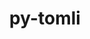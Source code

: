 ---
title: "py-tomli"
layout: cache
categories: [package, develop]
meta: {"compilers": ["apple-clang@=16.0.0", "gcc@=10.2.1", "gcc@=10.5.0", "gcc@=11.1.0", "gcc@=11.4.0", "gcc@=13.2.0", "gcc@=13.3.0", "gcc@=7.3.1", "gcc@=7.5.0", "gcc@=9.4.0", "oneapi@=2024.2.1"], "num_specs": 184, "num_specs_by_stack": {"aws-isc": 2, "aws-isc-aarch64": 2, "data-vis-sdk": 6, "developer-tools": 4, "developer-tools-aarch64-linux-gnu": 5, "developer-tools-darwin": 2, "developer-tools-manylinux2014": 1, "developer-tools-x86_64_v3-linux-gnu": 5, "e4s": 26, "e4s-neoverse-v2": 16, "e4s-neoverse_v1": 8, "e4s-oneapi": 32, "e4s-power": 3, "e4s-rocm-external": 6, "hep": 6, "ml-darwin-aarch64-mps": 8, "ml-linux-aarch64-cpu": 24, "ml-linux-aarch64-cuda": 24, "ml-linux-x86_64-cpu": 24, "ml-linux-x86_64-cuda": 24, "ml-linux-x86_64-rocm": 24, "radiuss": 12, "root": 184}, "oss": ["amzn2", "centos7", "rhel8", "sequoia", "ubuntu18.04", "ubuntu20.04", "ubuntu22.04", "ubuntu24.04"], "platforms": ["darwin", "linux"], "stacks": ["aws-isc", "aws-isc-aarch64", "data-vis-sdk", "developer-tools", "developer-tools-aarch64-linux-gnu", "developer-tools-darwin", "developer-tools-manylinux2014", "developer-tools-x86_64_v3-linux-gnu", "e4s", "e4s-neoverse-v2", "e4s-neoverse_v1", "e4s-oneapi", "e4s-power", "e4s-rocm-external", "hep", "ml-darwin-aarch64-mps", "ml-linux-aarch64-cpu", "ml-linux-aarch64-cuda", "ml-linux-x86_64-cpu", "ml-linux-x86_64-cuda", "ml-linux-x86_64-rocm", "radiuss", "root"], "targets": ["aarch64", "neoverse_v1", "neoverse_v2", "ppc64le", "x86_64_v3"], "versions": ["2.0.1"]}
spec_details: [{"compiler": "gcc@=13.2.0", "hash": "22ap5pyt57ux37zlbenxzppa56pzei3h", "os": "ubuntu24.04", "platform": "linux", "size": "-", "stacks": ["ml-linux-aarch64-cpu", "ml-linux-aarch64-cuda", "root"], "target": "aarch64", "variants": ["build_system=python_pip"], "versions": ["2.0.1"]}, {"compiler": "gcc@=7.3.1", "hash": "27lkkbmnj3j5ktnel4k6fvl4si2kxxqo", "os": "amzn2", "platform": "linux", "size": "-", "stacks": ["aws-isc", "root"], "target": "x86_64_v3", "variants": ["build_system=python_pip"], "versions": ["2.0.1"]}, {"compiler": "oneapi@=2024.2.1", "hash": "2khunwmtns6pp4j24enexnwflgz3bixt", "os": "ubuntu22.04", "platform": "linux", "size": "-", "stacks": ["e4s-oneapi", "root"], "target": "x86_64_v3", "variants": ["build_system=python_pip"], "versions": ["2.0.1"]}, {"compiler": "gcc@=11.4.0", "hash": "2q7p7ftxclqdwe75br6jpq5a6dgk7wt6", "os": "ubuntu22.04", "platform": "linux", "size": "-", "stacks": ["hep", "root"], "target": "x86_64_v3", "variants": ["build_system=python_pip"], "versions": ["2.0.1"]}, {"compiler": "gcc@=11.4.0", "hash": "2unwl752wvl7uyeci63ghio35kjsmw3v", "os": "ubuntu22.04", "platform": "linux", "size": "-", "stacks": ["e4s", "root"], "target": "x86_64_v3", "variants": ["build_system=python_pip"], "versions": ["2.0.1"]}, {"compiler": "oneapi@=2024.2.1", "hash": "2vncaxvzinzvw5hnfuachblqgp34abjp", "os": "ubuntu22.04", "platform": "linux", "size": "-", "stacks": ["e4s-oneapi", "root"], "target": "x86_64_v3", "variants": ["build_system=python_pip"], "versions": ["2.0.1"]}, {"compiler": "gcc@=11.4.0", "hash": "2w65r6dqyn7ivkljtwhfff5yzhn4xftd", "os": "ubuntu22.04", "platform": "linux", "size": "-", "stacks": ["e4s", "root"], "target": "x86_64_v3", "variants": ["build_system=python_pip"], "versions": ["2.0.1"]}, {"compiler": "gcc@=10.5.0", "hash": "34xtvifmxcobl72neixj7eo35dltd5lr", "os": "centos7", "platform": "linux", "size": "-", "stacks": ["developer-tools-x86_64_v3-linux-gnu", "root"], "target": "x86_64_v3", "variants": ["build_system=python_pip"], "versions": ["2.0.1"]}, {"compiler": "gcc@=13.2.0", "hash": "375hwfk3x5gqqipv6qcdevb4pbxykoyj", "os": "ubuntu24.04", "platform": "linux", "size": "-", "stacks": ["ml-linux-aarch64-cpu", "ml-linux-aarch64-cuda", "root"], "target": "aarch64", "variants": ["build_system=python_pip"], "versions": ["2.0.1"]}, {"compiler": "oneapi@=2024.2.1", "hash": "3eoahon7yzwxmsuvevqpelgchdhuf7nt", "os": "ubuntu22.04", "platform": "linux", "size": "-", "stacks": ["e4s-oneapi", "root"], "target": "x86_64_v3", "variants": ["build_system=python_pip"], "versions": ["2.0.1"]}, {"compiler": "gcc@=11.4.0", "hash": "3jhdnqa2w6hto34kxvqdi7p2uadl6bbp", "os": "ubuntu22.04", "platform": "linux", "size": "-", "stacks": ["e4s", "root"], "target": "x86_64_v3", "variants": ["build_system=python_pip"], "versions": ["2.0.1"]}, {"compiler": "gcc@=7.5.0", "hash": "3lngh5ovyuvon4az537hmiu3lbcekvwm", "os": "ubuntu18.04", "platform": "linux", "size": "-", "stacks": ["radiuss", "root"], "target": "x86_64_v3", "variants": ["build_system=python_pip"], "versions": ["2.0.1"]}, {"compiler": "gcc@=11.4.0", "hash": "3pdbphyy4pfesi5j4oqdkbobtwptr65v", "os": "ubuntu22.04", "platform": "linux", "size": "-", "stacks": ["e4s", "root"], "target": "x86_64_v3", "variants": ["build_system=python_pip"], "versions": ["2.0.1"]}, {"compiler": "gcc@=11.4.0", "hash": "3qpruk6mwtg4unhudsgrhahjy2k6qptv", "os": "ubuntu22.04", "platform": "linux", "size": "-", "stacks": ["e4s", "e4s-rocm-external", "root"], "target": "x86_64_v3", "variants": ["build_system=python_pip"], "versions": ["2.0.1"]}, {"compiler": "gcc@=13.2.0", "hash": "3t5yjaxhvbtdrbjdfxiavrmnyx43vlkv", "os": "ubuntu24.04", "platform": "linux", "size": "-", "stacks": ["ml-linux-x86_64-cpu", "ml-linux-x86_64-cuda", "ml-linux-x86_64-rocm", "root"], "target": "x86_64_v3", "variants": ["build_system=python_pip"], "versions": ["2.0.1"]}, {"compiler": "gcc@=13.2.0", "hash": "43iadcnerfaolunb3myf4surmsnt7ejq", "os": "ubuntu24.04", "platform": "linux", "size": "-", "stacks": ["ml-linux-aarch64-cpu", "ml-linux-aarch64-cuda", "root"], "target": "aarch64", "variants": ["build_system=python_pip"], "versions": ["2.0.1"]}, {"compiler": "gcc@=11.1.0", "hash": "43qqnajymsoyifbm75zhpe2br5rxy56e", "os": "ubuntu20.04", "platform": "linux", "size": "-", "stacks": ["data-vis-sdk", "root"], "target": "x86_64_v3", "variants": ["build_system=python_pip"], "versions": ["2.0.1"]}, {"compiler": "gcc@=11.1.0", "hash": "4bz4oo6ob32jifl73hmwsjyupcmxms4t", "os": "ubuntu20.04", "platform": "linux", "size": "-", "stacks": ["data-vis-sdk", "root"], "target": "x86_64_v3", "variants": ["build_system=python_pip"], "versions": ["2.0.1"]}, {"compiler": "gcc@=13.2.0", "hash": "4c225l5qyocdt5doerbkfvij3niqlty3", "os": "ubuntu24.04", "platform": "linux", "size": "-", "stacks": ["ml-linux-x86_64-cpu", "ml-linux-x86_64-cuda", "ml-linux-x86_64-rocm", "root"], "target": "x86_64_v3", "variants": ["build_system=python_pip"], "versions": ["2.0.1"]}, {"compiler": "gcc@=11.4.0", "hash": "4hw3fjpj6jls42gbzfmfyszw5a2w3l3o", "os": "ubuntu22.04", "platform": "linux", "size": "-", "stacks": ["e4s", "root"], "target": "x86_64_v3", "variants": ["build_system=python_pip"], "versions": ["2.0.1"]}, {"compiler": "gcc@=13.2.0", "hash": "4rswrtoqju44dza6vuucu7frdgq7zdz2", "os": "ubuntu24.04", "platform": "linux", "size": "-", "stacks": ["ml-linux-x86_64-cpu", "ml-linux-x86_64-cuda", "ml-linux-x86_64-rocm", "root"], "target": "x86_64_v3", "variants": ["build_system=python_pip"], "versions": ["2.0.1"]}, {"compiler": "gcc@=7.3.1", "hash": "4sdmbnncphepgvc7e3cewsp5rl5uhzdu", "os": "amzn2", "platform": "linux", "size": "-", "stacks": ["aws-isc-aarch64", "root"], "target": "aarch64", "variants": ["build_system=python_pip"], "versions": ["2.0.1"]}, {"compiler": "gcc@=11.4.0", "hash": "4vynixkma4477npcrfzfcyeikcx5qf2h", "os": "ubuntu22.04", "platform": "linux", "size": "-", "stacks": ["hep", "root"], "target": "x86_64_v3", "variants": ["build_system=python_pip"], "versions": ["2.0.1"]}, {"compiler": "oneapi@=2024.2.1", "hash": "4xcwqpoawttdwcte4kxmnf6cleetema4", "os": "ubuntu22.04", "platform": "linux", "size": "-", "stacks": ["e4s-oneapi", "root"], "target": "x86_64_v3", "variants": ["build_system=python_pip"], "versions": ["2.0.1"]}, {"compiler": "gcc@=13.2.0", "hash": "5aya2zh2ehg6kueihpc4o34xapdfhemr", "os": "ubuntu24.04", "platform": "linux", "size": "-", "stacks": ["ml-linux-x86_64-cpu", "ml-linux-x86_64-cuda", "ml-linux-x86_64-rocm", "root"], "target": "x86_64_v3", "variants": ["build_system=python_pip"], "versions": ["2.0.1"]}, {"compiler": "apple-clang@=16.0.0", "hash": "5j6j5o6dngs5bg2rhmxn4c5tuziiuchw", "os": "sequoia", "platform": "darwin", "size": "-", "stacks": ["ml-darwin-aarch64-mps", "root"], "target": "aarch64", "variants": ["build_system=python_pip"], "versions": ["2.0.1"]}, {"compiler": "gcc@=13.2.0", "hash": "5matsrjw773tzqajbhtwom3dev3sugha", "os": "ubuntu24.04", "platform": "linux", "size": "-", "stacks": ["ml-linux-x86_64-cpu", "ml-linux-x86_64-cuda", "ml-linux-x86_64-rocm", "root"], "target": "x86_64_v3", "variants": ["build_system=python_pip"], "versions": ["2.0.1"]}, {"compiler": "gcc@=11.4.0", "hash": "5nqod6xgyfmo6hljjzd6ropk75dtnbvu", "os": "ubuntu22.04", "platform": "linux", "size": "-", "stacks": ["e4s-neoverse_v1", "root"], "target": "neoverse_v1", "variants": ["build_system=python_pip"], "versions": ["2.0.1"]}, {"compiler": "gcc@=7.5.0", "hash": "5rrbs673xyj3g2ow7t6d7ooiny5de5f3", "os": "ubuntu18.04", "platform": "linux", "size": "-", "stacks": ["radiuss", "root"], "target": "x86_64_v3", "variants": ["build_system=python_pip"], "versions": ["2.0.1"]}, {"compiler": "apple-clang@=16.0.0", "hash": "5z7xcrz2ukf37jf6ln5wutvxsx4qvimo", "os": "sequoia", "platform": "darwin", "size": "-", "stacks": ["ml-darwin-aarch64-mps", "root"], "target": "aarch64", "variants": ["build_system=python_pip"], "versions": ["2.0.1"]}, {"compiler": "oneapi@=2024.2.1", "hash": "67wae7a4mhnv2uu2yljmkmdmupzwxsdp", "os": "ubuntu22.04", "platform": "linux", "size": "-", "stacks": ["e4s-oneapi", "root"], "target": "x86_64_v3", "variants": ["build_system=python_pip"], "versions": ["2.0.1"]}, {"compiler": "gcc@=7.5.0", "hash": "6cvqsvotnnbumzlyyaepqpcckxzn3u3w", "os": "ubuntu18.04", "platform": "linux", "size": "-", "stacks": ["developer-tools", "root"], "target": "x86_64_v3", "variants": ["build_system=python_pip"], "versions": ["2.0.1"]}, {"compiler": "gcc@=11.4.0", "hash": "6ecek67cpz5bld4jialmbutci4jevx6e", "os": "ubuntu22.04", "platform": "linux", "size": "-", "stacks": ["e4s-neoverse_v1", "root"], "target": "neoverse_v1", "variants": ["build_system=python_pip"], "versions": ["2.0.1"]}, {"compiler": "gcc@=11.4.0", "hash": "6gximymc4j2ohmx36b2nriaju455vjrs", "os": "ubuntu22.04", "platform": "linux", "size": "-", "stacks": ["e4s", "e4s-rocm-external", "root"], "target": "x86_64_v3", "variants": ["build_system=python_pip"], "versions": ["2.0.1"]}, {"compiler": "gcc@=11.4.0", "hash": "6nrhma5saybucs6ya2t4j5pez5li2frh", "os": "ubuntu22.04", "platform": "linux", "size": "-", "stacks": ["e4s", "root"], "target": "x86_64_v3", "variants": ["build_system=python_pip"], "versions": ["2.0.1"]}, {"compiler": "oneapi@=2024.2.1", "hash": "6zqrzjfvdc5urwxfqfameixbb6bwgcoi", "os": "ubuntu22.04", "platform": "linux", "size": "-", "stacks": ["e4s-oneapi", "root"], "target": "x86_64_v3", "variants": ["build_system=python_pip"], "versions": ["2.0.1"]}, {"compiler": "gcc@=13.2.0", "hash": "7ekb5fmaplibjdkezcpryrxczqkmsn36", "os": "ubuntu24.04", "platform": "linux", "size": "-", "stacks": ["ml-linux-x86_64-cpu", "ml-linux-x86_64-cuda", "ml-linux-x86_64-rocm", "root"], "target": "x86_64_v3", "variants": ["build_system=python_pip"], "versions": ["2.0.1"]}, {"compiler": "gcc@=11.4.0", "hash": "7hqd75aju7pajyffk5arffwjzetmaats", "os": "ubuntu22.04", "platform": "linux", "size": "-", "stacks": ["hep", "root"], "target": "x86_64_v3", "variants": ["build_system=python_pip"], "versions": ["2.0.1"]}, {"compiler": "gcc@=13.2.0", "hash": "7hqfw5gncfzn3bbrhsllfgc36yazxsjk", "os": "ubuntu24.04", "platform": "linux", "size": "-", "stacks": ["ml-linux-aarch64-cpu", "ml-linux-aarch64-cuda", "root"], "target": "aarch64", "variants": ["build_system=python_pip"], "versions": ["2.0.1"]}, {"compiler": "gcc@=11.4.0", "hash": "7pgmfrhvs7zt4dazkaiztpieozl2irry", "os": "ubuntu22.04", "platform": "linux", "size": "-", "stacks": ["e4s", "root"], "target": "x86_64_v3", "variants": ["build_system=python_pip"], "versions": ["2.0.1"]}, {"compiler": "gcc@=7.3.1", "hash": "7ufeewrwjncyfygsird3kf7rgncvbrxn", "os": "amzn2", "platform": "linux", "size": "-", "stacks": ["aws-isc", "root"], "target": "x86_64_v3", "variants": ["build_system=python_pip"], "versions": ["2.0.1"]}, {"compiler": "gcc@=13.2.0", "hash": "ajcnenu7o4phps3a5dia7n4f6wggu4mo", "os": "ubuntu24.04", "platform": "linux", "size": "-", "stacks": ["ml-linux-x86_64-cpu", "ml-linux-x86_64-cuda", "ml-linux-x86_64-rocm", "root"], "target": "x86_64_v3", "variants": ["build_system=python_pip"], "versions": ["2.0.1"]}, {"compiler": "apple-clang@=16.0.0", "hash": "amn7ts25p4r4obafunsobvuynodwas6n", "os": "sequoia", "platform": "darwin", "size": "-", "stacks": ["developer-tools-darwin", "ml-darwin-aarch64-mps", "root"], "target": "aarch64", "variants": ["build_system=python_pip"], "versions": ["2.0.1"]}, {"compiler": "gcc@=11.4.0", "hash": "anwyoi6rxv5gfxzyzu4ajlt674gyfvla", "os": "ubuntu22.04", "platform": "linux", "size": "-", "stacks": ["e4s-neoverse-v2", "root"], "target": "neoverse_v2", "variants": ["build_system=python_pip"], "versions": ["2.0.1"]}, {"compiler": "gcc@=13.2.0", "hash": "bpuvo2etwjfn722uqauzdrv6jxiq5dgr", "os": "ubuntu24.04", "platform": "linux", "size": "-", "stacks": ["ml-linux-aarch64-cpu", "ml-linux-aarch64-cuda", "root"], "target": "aarch64", "variants": ["build_system=python_pip"], "versions": ["2.0.1"]}, {"compiler": "gcc@=13.2.0", "hash": "bxzlzhi4a3uxemqsto4os2kmmmdrvtte", "os": "ubuntu24.04", "platform": "linux", "size": "-", "stacks": ["ml-linux-x86_64-cpu", "ml-linux-x86_64-cuda", "ml-linux-x86_64-rocm", "root"], "target": "x86_64_v3", "variants": ["build_system=python_pip"], "versions": ["2.0.1"]}, {"compiler": "gcc@=13.2.0", "hash": "c2rzzilrgmyfwr5vl5arbijjldiifxww", "os": "ubuntu24.04", "platform": "linux", "size": "-", "stacks": ["ml-linux-aarch64-cpu", "ml-linux-aarch64-cuda", "root"], "target": "aarch64", "variants": ["build_system=python_pip"], "versions": ["2.0.1"]}, {"compiler": "gcc@=11.4.0", "hash": "c3nqs5nmhhtemnos7r3xcfvu6ckfwqmy", "os": "ubuntu22.04", "platform": "linux", "size": "-", "stacks": ["e4s-neoverse-v2", "root"], "target": "neoverse_v2", "variants": ["build_system=python_pip"], "versions": ["2.0.1"]}, {"compiler": "oneapi@=2024.2.1", "hash": "cd2qhon4mn5nimzymeubehfevwvbcvr4", "os": "ubuntu22.04", "platform": "linux", "size": "-", "stacks": ["e4s-oneapi", "root"], "target": "x86_64_v3", "variants": ["build_system=python_pip"], "versions": ["2.0.1"]}, {"compiler": "gcc@=10.5.0", "hash": "cd3x2j5pegbvj5hcg7dyklfigpobfwsp", "os": "centos7", "platform": "linux", "size": "-", "stacks": ["developer-tools-x86_64_v3-linux-gnu", "root"], "target": "x86_64_v3", "variants": ["build_system=python_pip"], "versions": ["2.0.1"]}, {"compiler": "gcc@=11.4.0", "hash": "cdfrnb2akmmncmxlofzpktjs2b77rjop", "os": "ubuntu22.04", "platform": "linux", "size": "-", "stacks": ["e4s", "e4s-rocm-external", "root"], "target": "x86_64_v3", "variants": ["build_system=python_pip"], "versions": ["2.0.1"]}, {"compiler": "gcc@=11.4.0", "hash": "celpjztphfgm265s4bpr634pfpywte6f", "os": "ubuntu22.04", "platform": "linux", "size": "-", "stacks": ["e4s", "root"], "target": "x86_64_v3", "variants": ["build_system=python_pip"], "versions": ["2.0.1"]}, {"compiler": "gcc@=13.2.0", "hash": "cixsl6sgmhbrmsmf2nx37pmwf74c4yef", "os": "ubuntu24.04", "platform": "linux", "size": "-", "stacks": ["ml-linux-aarch64-cpu", "ml-linux-aarch64-cuda", "root"], "target": "aarch64", "variants": ["build_system=python_pip"], "versions": ["2.0.1"]}, {"compiler": "gcc@=13.2.0", "hash": "cmgbylsmezi4e5baqb3tbjtqzgyxhalf", "os": "ubuntu24.04", "platform": "linux", "size": "-", "stacks": ["ml-linux-x86_64-cpu", "ml-linux-x86_64-cuda", "ml-linux-x86_64-rocm", "root"], "target": "x86_64_v3", "variants": ["build_system=python_pip"], "versions": ["2.0.1"]}, {"compiler": "gcc@=7.5.0", "hash": "ctr2dew3f5vt37okvz3y7p3jkrqgpyj2", "os": "ubuntu18.04", "platform": "linux", "size": "-", "stacks": ["radiuss", "root"], "target": "x86_64_v3", "variants": ["build_system=python_pip"], "versions": ["2.0.1"]}, {"compiler": "oneapi@=2024.2.1", "hash": "d5cazqmh43554dmoie3asbrffeciik6g", "os": "ubuntu22.04", "platform": "linux", "size": "-", "stacks": ["e4s-oneapi", "root"], "target": "x86_64_v3", "variants": ["build_system=python_pip"], "versions": ["2.0.1"]}, {"compiler": "oneapi@=2024.2.1", "hash": "dcb6fad7pgvjqfrn732arcqxqjbcoxdo", "os": "ubuntu22.04", "platform": "linux", "size": "-", "stacks": ["e4s-oneapi", "root"], "target": "x86_64_v3", "variants": ["build_system=python_pip"], "versions": ["2.0.1"]}, {"compiler": "gcc@=11.4.0", "hash": "dinhbvy7kt7sdxvgzzrk4fvmtl3igusm", "os": "ubuntu22.04", "platform": "linux", "size": "-", "stacks": ["hep", "root"], "target": "x86_64_v3", "variants": ["build_system=python_pip"], "versions": ["2.0.1"]}, {"compiler": "gcc@=11.4.0", "hash": "dtnalm7q4jqysqnt2w2coaahigsmhocf", "os": "ubuntu22.04", "platform": "linux", "size": "-", "stacks": ["hep", "root"], "target": "x86_64_v3", "variants": ["build_system=python_pip"], "versions": ["2.0.1"]}, {"compiler": "gcc@=11.4.0", "hash": "dvpi4h34m7wzjh5va6u4fj3kx54yvegy", "os": "ubuntu22.04", "platform": "linux", "size": "-", "stacks": ["e4s", "root"], "target": "x86_64_v3", "variants": ["build_system=python_pip"], "versions": ["2.0.1"]}, {"compiler": "gcc@=7.5.0", "hash": "ecrqk7u4tlfaatixlmoco23uiy63he6u", "os": "ubuntu18.04", "platform": "linux", "size": "-", "stacks": ["developer-tools", "root"], "target": "x86_64_v3", "variants": ["build_system=python_pip"], "versions": ["2.0.1"]}, {"compiler": "gcc@=13.3.0", "hash": "ed4nmagtjcsfk5hwi2nzkh2ofiwqbthv", "os": "rhel8", "platform": "linux", "size": "-", "stacks": ["developer-tools-aarch64-linux-gnu", "root"], "target": "aarch64", "variants": ["build_system=python_pip"], "versions": ["2.0.1"]}, {"compiler": "gcc@=13.2.0", "hash": "ehmsog76vbkjdw4aokvgw32lmxrb7iyx", "os": "ubuntu24.04", "platform": "linux", "size": "-", "stacks": ["ml-linux-aarch64-cpu", "ml-linux-aarch64-cuda", "root"], "target": "aarch64", "variants": ["build_system=python_pip"], "versions": ["2.0.1"]}, {"compiler": "oneapi@=2024.2.1", "hash": "eqskrktrx4kpc3y6l5bneldthd4g3h23", "os": "ubuntu22.04", "platform": "linux", "size": "-", "stacks": ["e4s-oneapi", "root"], "target": "x86_64_v3", "variants": ["build_system=python_pip"], "versions": ["2.0.1"]}, {"compiler": "oneapi@=2024.2.1", "hash": "ezwbsobmso5pls3mrkcvwgpfuqzs3euj", "os": "ubuntu22.04", "platform": "linux", "size": "-", "stacks": ["e4s-oneapi", "root"], "target": "x86_64_v3", "variants": ["build_system=python_pip"], "versions": ["2.0.1"]}, {"compiler": "gcc@=13.2.0", "hash": "f3fwc7mnf3xgr5lf3cwne4v25oowql5i", "os": "ubuntu24.04", "platform": "linux", "size": "-", "stacks": ["ml-linux-aarch64-cpu", "ml-linux-aarch64-cuda", "root"], "target": "aarch64", "variants": ["build_system=python_pip"], "versions": ["2.0.1"]}, {"compiler": "gcc@=11.4.0", "hash": "f5bjbq5binprglqrkmhzrypx2zfckomt", "os": "ubuntu22.04", "platform": "linux", "size": "-", "stacks": ["e4s", "root"], "target": "x86_64_v3", "variants": ["build_system=python_pip"], "versions": ["2.0.1"]}, {"compiler": "gcc@=11.4.0", "hash": "fgs2rxzhfujphdji7yvydfn3g4hb2ae3", "os": "ubuntu22.04", "platform": "linux", "size": "-", "stacks": ["e4s-neoverse-v2", "root"], "target": "neoverse_v2", "variants": ["build_system=python_pip"], "versions": ["2.0.1"]}, {"compiler": "gcc@=13.2.0", "hash": "fjw4pfey7x6qvsc3xvbhevbz54yj2irj", "os": "ubuntu24.04", "platform": "linux", "size": "-", "stacks": ["ml-linux-aarch64-cpu", "ml-linux-aarch64-cuda", "root"], "target": "aarch64", "variants": ["build_system=python_pip"], "versions": ["2.0.1"]}, {"compiler": "oneapi@=2024.2.1", "hash": "flfhjnat463vn267n3edpwxvsqtqfafq", "os": "ubuntu22.04", "platform": "linux", "size": "-", "stacks": ["e4s-oneapi", "root"], "target": "x86_64_v3", "variants": ["build_system=python_pip"], "versions": ["2.0.1"]}, {"compiler": "gcc@=13.2.0", "hash": "fxwn2zm26a77kdgf7enjjpa44zhqc6j4", "os": "ubuntu24.04", "platform": "linux", "size": "-", "stacks": ["ml-linux-aarch64-cpu", "ml-linux-aarch64-cuda", "root"], "target": "aarch64", "variants": ["build_system=python_pip"], "versions": ["2.0.1"]}, {"compiler": "gcc@=13.2.0", "hash": "fzgm7iu7x5k5njwbmlju6mkkanfjxobl", "os": "ubuntu24.04", "platform": "linux", "size": "-", "stacks": ["ml-linux-x86_64-cpu", "ml-linux-x86_64-cuda", "ml-linux-x86_64-rocm", "root"], "target": "x86_64_v3", "variants": ["build_system=python_pip"], "versions": ["2.0.1"]}, {"compiler": "gcc@=11.4.0", "hash": "fzvpfpmqm4xevbpo5xauirg5idp7a76o", "os": "ubuntu22.04", "platform": "linux", "size": "-", "stacks": ["e4s", "root"], "target": "x86_64_v3", "variants": ["build_system=python_pip"], "versions": ["2.0.1"]}, {"compiler": "gcc@=9.4.0", "hash": "g5ucpkqmirzx7hkxptxjs5mbokughycu", "os": "ubuntu20.04", "platform": "linux", "size": "-", "stacks": ["e4s-power", "root"], "target": "ppc64le", "variants": ["build_system=python_pip"], "versions": ["2.0.1"]}, {"compiler": "gcc@=13.2.0", "hash": "g67bamcbzhidvkcb34qs3thguqxzh5ve", "os": "ubuntu24.04", "platform": "linux", "size": "-", "stacks": ["ml-linux-x86_64-cpu", "ml-linux-x86_64-cuda", "ml-linux-x86_64-rocm", "root"], "target": "x86_64_v3", "variants": ["build_system=python_pip"], "versions": ["2.0.1"]}, {"compiler": "gcc@=7.5.0", "hash": "gcwviplbw5c2cgqbeubyvsdiudv3iqme", "os": "ubuntu18.04", "platform": "linux", "size": "-", "stacks": ["radiuss", "root"], "target": "x86_64_v3", "variants": ["build_system=python_pip"], "versions": ["2.0.1"]}, {"compiler": "gcc@=13.2.0", "hash": "gjwi7wcyezydfa2jobv5jbln3s4snoej", "os": "ubuntu24.04", "platform": "linux", "size": "-", "stacks": ["ml-linux-x86_64-cpu", "ml-linux-x86_64-cuda", "ml-linux-x86_64-rocm", "root"], "target": "x86_64_v3", "variants": ["build_system=python_pip"], "versions": ["2.0.1"]}, {"compiler": "oneapi@=2024.2.1", "hash": "gulrs2qt57vnzadzws7ilsp4d3pw2go5", "os": "ubuntu22.04", "platform": "linux", "size": "-", "stacks": ["e4s-oneapi", "root"], "target": "x86_64_v3", "variants": ["build_system=python_pip"], "versions": ["2.0.1"]}, {"compiler": "oneapi@=2024.2.1", "hash": "h22be6hozb33smqi6l7isj5rtuiyrdag", "os": "ubuntu22.04", "platform": "linux", "size": "-", "stacks": ["e4s-oneapi", "root"], "target": "x86_64_v3", "variants": ["build_system=python_pip"], "versions": ["2.0.1"]}, {"compiler": "gcc@=13.3.0", "hash": "hbvo7nnfry23omhmzlws2q6dlfcvnqca", "os": "rhel8", "platform": "linux", "size": "-", "stacks": ["developer-tools-aarch64-linux-gnu", "root"], "target": "aarch64", "variants": ["build_system=python_pip"], "versions": ["2.0.1"]}, {"compiler": "gcc@=13.3.0", "hash": "hgempjemthheyi7wp4n6l3lhholxeb6u", "os": "rhel8", "platform": "linux", "size": "-", "stacks": ["developer-tools-aarch64-linux-gnu", "root"], "target": "aarch64", "variants": ["build_system=python_pip"], "versions": ["2.0.1"]}, {"compiler": "gcc@=13.2.0", "hash": "hj57627oxql73vpnkotu37om7qysg2oj", "os": "ubuntu24.04", "platform": "linux", "size": "-", "stacks": ["ml-linux-aarch64-cpu", "ml-linux-aarch64-cuda", "root"], "target": "aarch64", "variants": ["build_system=python_pip"], "versions": ["2.0.1"]}, {"compiler": "gcc@=10.5.0", "hash": "hsf47wx52j6fcniywsjdvlhn6c57msuo", "os": "centos7", "platform": "linux", "size": "-", "stacks": ["developer-tools-x86_64_v3-linux-gnu", "root"], "target": "x86_64_v3", "variants": ["build_system=python_pip"], "versions": ["2.0.1"]}, {"compiler": "oneapi@=2024.2.1", "hash": "i6zlc4csuzwkdsrkr4plw22qqrme3fck", "os": "ubuntu22.04", "platform": "linux", "size": "-", "stacks": ["e4s-oneapi", "root"], "target": "x86_64_v3", "variants": ["build_system=python_pip"], "versions": ["2.0.1"]}, {"compiler": "gcc@=13.3.0", "hash": "idmickrwz6kq4q5q74fzrqxw2xuoyot7", "os": "rhel8", "platform": "linux", "size": "-", "stacks": ["developer-tools-aarch64-linux-gnu", "root"], "target": "aarch64", "variants": ["build_system=python_pip"], "versions": ["2.0.1"]}, {"compiler": "oneapi@=2024.2.1", "hash": "imo4lwiyd7vd3kx4jppysd54e34oiktz", "os": "ubuntu22.04", "platform": "linux", "size": "-", "stacks": ["e4s-oneapi", "root"], "target": "x86_64_v3", "variants": ["build_system=python_pip"], "versions": ["2.0.1"]}, {"compiler": "gcc@=11.4.0", "hash": "iuza6q7mb25vvg64mvo4ktofqv4byhld", "os": "ubuntu22.04", "platform": "linux", "size": "-", "stacks": ["e4s", "e4s-rocm-external", "root"], "target": "x86_64_v3", "variants": ["build_system=python_pip"], "versions": ["2.0.1"]}, {"compiler": "gcc@=13.2.0", "hash": "jt7wclppq2uuwe5hgpqle3a5s5ymtyoa", "os": "ubuntu24.04", "platform": "linux", "size": "-", "stacks": ["ml-linux-aarch64-cpu", "ml-linux-aarch64-cuda", "root"], "target": "aarch64", "variants": ["build_system=python_pip"], "versions": ["2.0.1"]}, {"compiler": "gcc@=11.4.0", "hash": "k4lnmetc4zkxjipqlb2xtklonihjnish", "os": "ubuntu22.04", "platform": "linux", "size": "-", "stacks": ["e4s-neoverse-v2", "root"], "target": "neoverse_v2", "variants": ["build_system=python_pip"], "versions": ["2.0.1"]}, {"compiler": "oneapi@=2024.2.1", "hash": "kbmxzdl22pzxmibd6ysji5vv7r456ptx", "os": "ubuntu22.04", "platform": "linux", "size": "-", "stacks": ["e4s-oneapi", "root"], "target": "x86_64_v3", "variants": ["build_system=python_pip"], "versions": ["2.0.1"]}, {"compiler": "gcc@=11.4.0", "hash": "khhrnylvfpmr5old6lmfseejg3bipcmb", "os": "ubuntu22.04", "platform": "linux", "size": "-", "stacks": ["e4s-neoverse-v2", "root"], "target": "neoverse_v2", "variants": ["build_system=python_pip"], "versions": ["2.0.1"]}, {"compiler": "gcc@=11.4.0", "hash": "khuthid4bnt5dpnwjhetdakcmiskycm3", "os": "ubuntu22.04", "platform": "linux", "size": "-", "stacks": ["e4s-neoverse-v2", "root"], "target": "neoverse_v2", "variants": ["build_system=python_pip"], "versions": ["2.0.1"]}, {"compiler": "gcc@=11.4.0", "hash": "kncyra3gdob2r6xboo3mqxkshmmrfku3", "os": "ubuntu22.04", "platform": "linux", "size": "-", "stacks": ["e4s", "e4s-rocm-external", "root"], "target": "x86_64_v3", "variants": ["build_system=python_pip"], "versions": ["2.0.1"]}, {"compiler": "gcc@=7.5.0", "hash": "kwcojprocbxk5brm2md56skpkt7voe7d", "os": "ubuntu18.04", "platform": "linux", "size": "-", "stacks": ["developer-tools", "root"], "target": "x86_64_v3", "variants": ["build_system=python_pip"], "versions": ["2.0.1"]}, {"compiler": "gcc@=7.5.0", "hash": "l3q2mu57l5rvb66gpoysf4qr6cxnznyx", "os": "ubuntu18.04", "platform": "linux", "size": "-", "stacks": ["radiuss", "root"], "target": "x86_64_v3", "variants": ["build_system=python_pip"], "versions": ["2.0.1"]}, {"compiler": "gcc@=9.4.0", "hash": "lfh4ofxci4nwo2bxm6elgbx2vey45qlk", "os": "ubuntu20.04", "platform": "linux", "size": "-", "stacks": ["e4s-power", "root"], "target": "ppc64le", "variants": ["build_system=python_pip"], "versions": ["2.0.1"]}, {"compiler": "gcc@=7.5.0", "hash": "livxomlvbuvteetx7yavfu64tzh56o7b", "os": "ubuntu18.04", "platform": "linux", "size": "-", "stacks": ["radiuss", "root"], "target": "x86_64_v3", "variants": ["build_system=python_pip"], "versions": ["2.0.1"]}, {"compiler": "oneapi@=2024.2.1", "hash": "lukccmwktdnvnsmp6ofsx2pebiajxwom", "os": "ubuntu22.04", "platform": "linux", "size": "-", "stacks": ["e4s-oneapi", "root"], "target": "x86_64_v3", "variants": ["build_system=python_pip"], "versions": ["2.0.1"]}, {"compiler": "gcc@=11.1.0", "hash": "luyhw66j5da5cjp3n2otoj5pi5sflvvg", "os": "ubuntu20.04", "platform": "linux", "size": "-", "stacks": ["data-vis-sdk", "root"], "target": "x86_64_v3", "variants": ["build_system=python_pip"], "versions": ["2.0.1"]}, {"compiler": "apple-clang@=16.0.0", "hash": "lxo3coq4cgi77riwdbnystrmx37ysngk", "os": "sequoia", "platform": "darwin", "size": "-", "stacks": ["ml-darwin-aarch64-mps", "root"], "target": "aarch64", "variants": ["build_system=python_pip"], "versions": ["2.0.1"]}, {"compiler": "gcc@=13.2.0", "hash": "lxvf7ijalryuqe5dpqcro2q33v2xm7cp", "os": "ubuntu24.04", "platform": "linux", "size": "-", "stacks": ["ml-linux-x86_64-cpu", "ml-linux-x86_64-cuda", "ml-linux-x86_64-rocm", "root"], "target": "x86_64_v3", "variants": ["build_system=python_pip"], "versions": ["2.0.1"]}, {"compiler": "gcc@=11.4.0", "hash": "mnyon6yax62fjswyn32zbbq6vrry6nkz", "os": "ubuntu22.04", "platform": "linux", "size": "-", "stacks": ["e4s", "root"], "target": "x86_64_v3", "variants": ["build_system=python_pip"], "versions": ["2.0.1"]}, {"compiler": "gcc@=13.2.0", "hash": "mpadkn2wyaomj6ptxe4kxit4cwe43qab", "os": "ubuntu24.04", "platform": "linux", "size": "-", "stacks": ["ml-linux-aarch64-cpu", "ml-linux-aarch64-cuda", "root"], "target": "aarch64", "variants": ["build_system=python_pip"], "versions": ["2.0.1"]}, {"compiler": "gcc@=10.5.0", "hash": "mpcls4oldgi5bjdcapihd4vbc7wwaqtw", "os": "centos7", "platform": "linux", "size": "-", "stacks": ["developer-tools-x86_64_v3-linux-gnu", "root"], "target": "x86_64_v3", "variants": ["build_system=python_pip"], "versions": ["2.0.1"]}, {"compiler": "gcc@=13.2.0", "hash": "mtnxfl5tv3k5hbp3kk3sjhzmgmslkj2x", "os": "ubuntu24.04", "platform": "linux", "size": "-", "stacks": ["ml-linux-aarch64-cpu", "ml-linux-aarch64-cuda", "root"], "target": "aarch64", "variants": ["build_system=python_pip"], "versions": ["2.0.1"]}, {"compiler": "oneapi@=2024.2.1", "hash": "myomed4mkqbuj5fl6sphbcabwf7tj2he", "os": "ubuntu22.04", "platform": "linux", "size": "-", "stacks": ["e4s-oneapi", "root"], "target": "x86_64_v3", "variants": ["build_system=python_pip"], "versions": ["2.0.1"]}, {"compiler": "gcc@=11.4.0", "hash": "mytjfu6s7tiyjd3mwol6xumgylw5nkvi", "os": "ubuntu22.04", "platform": "linux", "size": "-", "stacks": ["e4s", "root"], "target": "x86_64_v3", "variants": ["build_system=python_pip"], "versions": ["2.0.1"]}, {"compiler": "gcc@=11.1.0", "hash": "n24kteypwpjy6mck4gs4qsdv7pziigny", "os": "ubuntu20.04", "platform": "linux", "size": "-", "stacks": ["data-vis-sdk", "root"], "target": "x86_64_v3", "variants": ["build_system=python_pip"], "versions": ["2.0.1"]}, {"compiler": "gcc@=13.2.0", "hash": "n465gawvfgca5vlhefdze4lcl2yfsfaz", "os": "ubuntu24.04", "platform": "linux", "size": "-", "stacks": ["ml-linux-x86_64-cpu", "ml-linux-x86_64-cuda", "ml-linux-x86_64-rocm", "root"], "target": "x86_64_v3", "variants": ["build_system=python_pip"], "versions": ["2.0.1"]}, {"compiler": "gcc@=11.4.0", "hash": "nappnrselhsphpnzdgtkrjudxg5s2npl", "os": "ubuntu22.04", "platform": "linux", "size": "-", "stacks": ["e4s-neoverse_v1", "root"], "target": "neoverse_v1", "variants": ["build_system=python_pip"], "versions": ["2.0.1"]}, {"compiler": "gcc@=7.5.0", "hash": "nclt4vdzur7xr7dj5mlbnt2tch3duce4", "os": "ubuntu18.04", "platform": "linux", "size": "-", "stacks": ["radiuss", "root"], "target": "x86_64_v3", "variants": ["build_system=python_pip"], "versions": ["2.0.1"]}, {"compiler": "gcc@=11.4.0", "hash": "nd5phet2cbfycneujumffcosgq2kcymb", "os": "ubuntu22.04", "platform": "linux", "size": "-", "stacks": ["e4s-neoverse_v1", "root"], "target": "neoverse_v1", "variants": ["build_system=python_pip"], "versions": ["2.0.1"]}, {"compiler": "gcc@=11.4.0", "hash": "nf26ippalsacwgtv7nraoqzd4zfgxiki", "os": "ubuntu22.04", "platform": "linux", "size": "-", "stacks": ["e4s-neoverse_v1", "root"], "target": "neoverse_v1", "variants": ["build_system=python_pip"], "versions": ["2.0.1"]}, {"compiler": "gcc@=13.2.0", "hash": "ntxve2wmbi7e7do63do4w6kudndaekvy", "os": "ubuntu24.04", "platform": "linux", "size": "-", "stacks": ["ml-linux-x86_64-cpu", "ml-linux-x86_64-cuda", "ml-linux-x86_64-rocm", "root"], "target": "x86_64_v3", "variants": ["build_system=python_pip"], "versions": ["2.0.1"]}, {"compiler": "gcc@=13.2.0", "hash": "ofovfqbjlhh5gk52efqq3gr5fxs53wqa", "os": "ubuntu24.04", "platform": "linux", "size": "-", "stacks": ["ml-linux-x86_64-cpu", "ml-linux-x86_64-cuda", "ml-linux-x86_64-rocm", "root"], "target": "x86_64_v3", "variants": ["build_system=python_pip"], "versions": ["2.0.1"]}, {"compiler": "gcc@=13.2.0", "hash": "oh7b4co3tmm5jknw7bkw3opjy7yckdah", "os": "ubuntu24.04", "platform": "linux", "size": "-", "stacks": ["ml-linux-aarch64-cpu", "ml-linux-aarch64-cuda", "root"], "target": "aarch64", "variants": ["build_system=python_pip"], "versions": ["2.0.1"]}, {"compiler": "gcc@=13.2.0", "hash": "onpd7uyqad3vvppkwatzonti2odp5mwn", "os": "ubuntu24.04", "platform": "linux", "size": "-", "stacks": ["ml-linux-x86_64-cpu", "ml-linux-x86_64-cuda", "ml-linux-x86_64-rocm", "root"], "target": "x86_64_v3", "variants": ["build_system=python_pip"], "versions": ["2.0.1"]}, {"compiler": "gcc@=11.4.0", "hash": "ovcf35hz5bww6mvz6scbdu2ovbdrtndr", "os": "ubuntu22.04", "platform": "linux", "size": "-", "stacks": ["e4s-neoverse-v2", "root"], "target": "neoverse_v2", "variants": ["build_system=python_pip"], "versions": ["2.0.1"]}, {"compiler": "oneapi@=2024.2.1", "hash": "ovgvntiaqyzawcl46lblidykggiivosl", "os": "ubuntu22.04", "platform": "linux", "size": "-", "stacks": ["e4s-oneapi", "root"], "target": "x86_64_v3", "variants": ["build_system=python_pip"], "versions": ["2.0.1"]}, {"compiler": "oneapi@=2024.2.1", "hash": "ow275owdr5xvizg5ycsptapmfvoz24t4", "os": "ubuntu22.04", "platform": "linux", "size": "-", "stacks": ["e4s-oneapi", "root"], "target": "x86_64_v3", "variants": ["build_system=python_pip"], "versions": ["2.0.1"]}, {"compiler": "gcc@=13.2.0", "hash": "oxrwuabzrblhi3wld3cixxj27pebuwd7", "os": "ubuntu24.04", "platform": "linux", "size": "-", "stacks": ["ml-linux-x86_64-cpu", "ml-linux-x86_64-cuda", "ml-linux-x86_64-rocm", "root"], "target": "x86_64_v3", "variants": ["build_system=python_pip"], "versions": ["2.0.1"]}, {"compiler": "oneapi@=2024.2.1", "hash": "pkvgy5hoz34xwhon75txub35sz4tyrou", "os": "ubuntu22.04", "platform": "linux", "size": "-", "stacks": ["e4s-oneapi", "root"], "target": "x86_64_v3", "variants": ["build_system=python_pip"], "versions": ["2.0.1"]}, {"compiler": "gcc@=7.5.0", "hash": "ptlexem5wgx5ca4nl25jqkva3bvew4fr", "os": "ubuntu18.04", "platform": "linux", "size": "-", "stacks": ["radiuss", "root"], "target": "x86_64_v3", "variants": ["build_system=python_pip"], "versions": ["2.0.1"]}, {"compiler": "gcc@=9.4.0", "hash": "pu5h6mcjeudxcx7xu6w3tl5343nom3bz", "os": "ubuntu20.04", "platform": "linux", "size": "-", "stacks": ["e4s-power", "root"], "target": "ppc64le", "variants": ["build_system=python_pip"], "versions": ["2.0.1"]}, {"compiler": "gcc@=13.2.0", "hash": "qf2hofnqptvgzdh4vuhcl57fqkvxuvdj", "os": "ubuntu24.04", "platform": "linux", "size": "-", "stacks": ["ml-linux-x86_64-cpu", "ml-linux-x86_64-cuda", "ml-linux-x86_64-rocm", "root"], "target": "x86_64_v3", "variants": ["build_system=python_pip"], "versions": ["2.0.1"]}, {"compiler": "gcc@=11.4.0", "hash": "qf7sbtmjqktzndu3jb2llrpgfms2yxvm", "os": "ubuntu22.04", "platform": "linux", "size": "-", "stacks": ["e4s-neoverse-v2", "root"], "target": "neoverse_v2", "variants": ["build_system=python_pip"], "versions": ["2.0.1"]}, {"compiler": "oneapi@=2024.2.1", "hash": "qh46bb7uyb5i5uub4hm2rhtwxnbjxc2a", "os": "ubuntu22.04", "platform": "linux", "size": "-", "stacks": ["e4s-oneapi", "root"], "target": "x86_64_v3", "variants": ["build_system=python_pip"], "versions": ["2.0.1"]}, {"compiler": "gcc@=11.1.0", "hash": "qqgriqy5t6krvgfvcimgshbb7yxckxct", "os": "ubuntu20.04", "platform": "linux", "size": "-", "stacks": ["data-vis-sdk", "root"], "target": "x86_64_v3", "variants": ["build_system=python_pip"], "versions": ["2.0.1"]}, {"compiler": "apple-clang@=16.0.0", "hash": "qr3txqqq4ku5rh4s4uuufojgzqmjse3h", "os": "sequoia", "platform": "darwin", "size": "-", "stacks": ["ml-darwin-aarch64-mps", "root"], "target": "aarch64", "variants": ["build_system=python_pip"], "versions": ["2.0.1"]}, {"compiler": "gcc@=13.2.0", "hash": "qwquwi56u3vwjmn6zho3d6n6u4jr6tgt", "os": "ubuntu24.04", "platform": "linux", "size": "-", "stacks": ["ml-linux-x86_64-cpu", "ml-linux-x86_64-cuda", "ml-linux-x86_64-rocm", "root"], "target": "x86_64_v3", "variants": ["build_system=python_pip"], "versions": ["2.0.1"]}, {"compiler": "gcc@=10.5.0", "hash": "qx3nqs5f3yqiv2mvwjejzekr4pnf7qjf", "os": "centos7", "platform": "linux", "size": "-", "stacks": ["developer-tools-x86_64_v3-linux-gnu", "root"], "target": "x86_64_v3", "variants": ["build_system=python_pip"], "versions": ["2.0.1"]}, {"compiler": "gcc@=11.4.0", "hash": "qycvy5ioolurfutdhk52ecorklsb6a5r", "os": "ubuntu22.04", "platform": "linux", "size": "-", "stacks": ["e4s", "root"], "target": "x86_64_v3", "variants": ["build_system=python_pip"], "versions": ["2.0.1"]}, {"compiler": "gcc@=13.2.0", "hash": "qyy57uy7cxsrq26uct3lzvsk3k4edvjw", "os": "ubuntu24.04", "platform": "linux", "size": "-", "stacks": ["ml-linux-aarch64-cpu", "ml-linux-aarch64-cuda", "root"], "target": "aarch64", "variants": ["build_system=python_pip"], "versions": ["2.0.1"]}, {"compiler": "gcc@=11.4.0", "hash": "r5ffz46tngtvj3oeqggykjpc4gw657em", "os": "ubuntu22.04", "platform": "linux", "size": "-", "stacks": ["hep", "root"], "target": "x86_64_v3", "variants": ["build_system=python_pip"], "versions": ["2.0.1"]}, {"compiler": "gcc@=13.2.0", "hash": "rba47on2respewqbzyqiv3pbfeafvjka", "os": "ubuntu24.04", "platform": "linux", "size": "-", "stacks": ["ml-linux-aarch64-cpu", "ml-linux-aarch64-cuda", "root"], "target": "aarch64", "variants": ["build_system=python_pip"], "versions": ["2.0.1"]}, {"compiler": "gcc@=7.5.0", "hash": "rco44dhmqjcvya37zqqyqsg4dx4bdyjc", "os": "ubuntu18.04", "platform": "linux", "size": "-", "stacks": ["radiuss", "root"], "target": "x86_64_v3", "variants": ["build_system=python_pip"], "versions": ["2.0.1"]}, {"compiler": "gcc@=13.2.0", "hash": "rj4ljf5pb2m47anak6uc67ehnvoale7e", "os": "ubuntu24.04", "platform": "linux", "size": "-", "stacks": ["ml-linux-aarch64-cpu", "ml-linux-aarch64-cuda", "root"], "target": "aarch64", "variants": ["build_system=python_pip"], "versions": ["2.0.1"]}, {"compiler": "oneapi@=2024.2.1", "hash": "rmv4iyajwkewnsyzgpmaybponzjlnalu", "os": "ubuntu22.04", "platform": "linux", "size": "-", "stacks": ["e4s-oneapi", "root"], "target": "x86_64_v3", "variants": ["build_system=python_pip"], "versions": ["2.0.1"]}, {"compiler": "gcc@=11.4.0", "hash": "s4dcowjdqb22hiatdnfkpmr73r22zoit", "os": "ubuntu22.04", "platform": "linux", "size": "-", "stacks": ["e4s-neoverse-v2", "root"], "target": "neoverse_v2", "variants": ["build_system=python_pip"], "versions": ["2.0.1"]}, {"compiler": "gcc@=7.5.0", "hash": "s6kcc4dduw27qvlxzgmyz5ibds6jof5j", "os": "ubuntu18.04", "platform": "linux", "size": "-", "stacks": ["radiuss", "root"], "target": "x86_64_v3", "variants": ["build_system=python_pip"], "versions": ["2.0.1"]}, {"compiler": "gcc@=11.4.0", "hash": "s75pmkuvlgsaja6zzlmh3x4ojo5mwug3", "os": "ubuntu22.04", "platform": "linux", "size": "-", "stacks": ["e4s", "e4s-rocm-external", "root"], "target": "x86_64_v3", "variants": ["build_system=python_pip"], "versions": ["2.0.1"]}, {"compiler": "gcc@=13.2.0", "hash": "sbpznyjuktk6gbwyxvnn4hg44cclg6ku", "os": "ubuntu24.04", "platform": "linux", "size": "-", "stacks": ["ml-linux-aarch64-cpu", "ml-linux-aarch64-cuda", "root"], "target": "aarch64", "variants": ["build_system=python_pip"], "versions": ["2.0.1"]}, {"compiler": "gcc@=13.2.0", "hash": "shgtcpieb4nykhpuzuon5evz7u4foyvy", "os": "ubuntu24.04", "platform": "linux", "size": "-", "stacks": ["ml-linux-x86_64-cpu", "ml-linux-x86_64-cuda", "ml-linux-x86_64-rocm", "root"], "target": "x86_64_v3", "variants": ["build_system=python_pip"], "versions": ["2.0.1"]}, {"compiler": "gcc@=11.4.0", "hash": "si73os7jhwhehjvy2qiilsgnd5vkso6s", "os": "ubuntu22.04", "platform": "linux", "size": "-", "stacks": ["e4s", "root"], "target": "x86_64_v3", "variants": ["build_system=python_pip"], "versions": ["2.0.1"]}, {"compiler": "gcc@=10.2.1", "hash": "t6wnixp2bi4k7p5zhh2rca5zd5nhetpc", "os": "centos7", "platform": "linux", "size": "-", "stacks": ["developer-tools-manylinux2014", "root"], "target": "x86_64_v3", "variants": ["build_system=python_pip"], "versions": ["2.0.1"]}, {"compiler": "gcc@=11.4.0", "hash": "tcesf3xp2jpctbiqaqlra53jlqv4g4iq", "os": "ubuntu22.04", "platform": "linux", "size": "-", "stacks": ["e4s-neoverse-v2", "root"], "target": "neoverse_v2", "variants": ["build_system=python_pip"], "versions": ["2.0.1"]}, {"compiler": "oneapi@=2024.2.1", "hash": "tihl4x5e5xcm5hwfhb4gyctzvbzsglek", "os": "ubuntu22.04", "platform": "linux", "size": "-", "stacks": ["e4s-oneapi", "root"], "target": "x86_64_v3", "variants": ["build_system=python_pip"], "versions": ["2.0.1"]}, {"compiler": "gcc@=11.4.0", "hash": "tpo5e6er3tmwbiza7zbictfp2kxdqgbw", "os": "ubuntu22.04", "platform": "linux", "size": "-", "stacks": ["e4s-neoverse-v2", "root"], "target": "neoverse_v2", "variants": ["build_system=python_pip"], "versions": ["2.0.1"]}, {"compiler": "gcc@=11.4.0", "hash": "twv5yxrklt6axf2npowdtcimefuxd5vr", "os": "ubuntu22.04", "platform": "linux", "size": "-", "stacks": ["e4s-neoverse-v2", "root"], "target": "neoverse_v2", "variants": ["build_system=python_pip"], "versions": ["2.0.1"]}, {"compiler": "gcc@=13.2.0", "hash": "tzgjl43dslkblcv7xbz53dylyfs3xixt", "os": "ubuntu24.04", "platform": "linux", "size": "-", "stacks": ["ml-linux-aarch64-cpu", "ml-linux-aarch64-cuda", "root"], "target": "aarch64", "variants": ["build_system=python_pip"], "versions": ["2.0.1"]}, {"compiler": "gcc@=11.4.0", "hash": "u5kpfeztqdszrtapmesaffgy32j7u3dd", "os": "ubuntu22.04", "platform": "linux", "size": "-", "stacks": ["e4s-neoverse_v1", "root"], "target": "neoverse_v1", "variants": ["build_system=python_pip"], "versions": ["2.0.1"]}, {"compiler": "gcc@=11.4.0", "hash": "uc3mgux4tdnqpg4iepxuaiwqeirkw3er", "os": "ubuntu22.04", "platform": "linux", "size": "-", "stacks": ["e4s-neoverse_v1", "root"], "target": "neoverse_v1", "variants": ["build_system=python_pip"], "versions": ["2.0.1"]}, {"compiler": "oneapi@=2024.2.1", "hash": "ucbcazakz7dliou2ob6m73pif6r6vryf", "os": "ubuntu22.04", "platform": "linux", "size": "-", "stacks": ["e4s-oneapi", "root"], "target": "x86_64_v3", "variants": ["build_system=python_pip"], "versions": ["2.0.1"]}, {"compiler": "oneapi@=2024.2.1", "hash": "uq5fx36xu5to2nujjsbpdjkr2jzedutt", "os": "ubuntu22.04", "platform": "linux", "size": "-", "stacks": ["e4s-oneapi", "root"], "target": "x86_64_v3", "variants": ["build_system=python_pip"], "versions": ["2.0.1"]}, {"compiler": "gcc@=11.4.0", "hash": "uwswnhduo35zne4ywcas6erlx2ftby76", "os": "ubuntu22.04", "platform": "linux", "size": "-", "stacks": ["e4s", "root"], "target": "x86_64_v3", "variants": ["build_system=python_pip"], "versions": ["2.0.1"]}, {"compiler": "apple-clang@=16.0.0", "hash": "ux76v3ggkm3ayk5747myepxfa3gkkaq4", "os": "sequoia", "platform": "darwin", "size": "-", "stacks": ["ml-darwin-aarch64-mps", "root"], "target": "aarch64", "variants": ["build_system=python_pip"], "versions": ["2.0.1"]}, {"compiler": "gcc@=13.2.0", "hash": "vanzhdjsl2cmrxu4vxdey3e6j7ndzgll", "os": "ubuntu24.04", "platform": "linux", "size": "-", "stacks": ["ml-linux-aarch64-cpu", "ml-linux-aarch64-cuda", "root"], "target": "aarch64", "variants": ["build_system=python_pip"], "versions": ["2.0.1"]}, {"compiler": "gcc@=7.5.0", "hash": "vbd4od5kkotxllrjletwgjihcc7sdzwq", "os": "ubuntu18.04", "platform": "linux", "size": "-", "stacks": ["radiuss", "root"], "target": "x86_64_v3", "variants": ["build_system=python_pip"], "versions": ["2.0.1"]}, {"compiler": "gcc@=7.3.1", "hash": "vceke74big3lwwf23p5f3m2c2yklx5da", "os": "amzn2", "platform": "linux", "size": "-", "stacks": ["aws-isc-aarch64", "root"], "target": "aarch64", "variants": ["build_system=python_pip"], "versions": ["2.0.1"]}, {"compiler": "gcc@=13.2.0", "hash": "vnrh5533tiswdvrggcaheuifhfbv2mx5", "os": "ubuntu24.04", "platform": "linux", "size": "-", "stacks": ["ml-linux-x86_64-cpu", "ml-linux-x86_64-cuda", "ml-linux-x86_64-rocm", "root"], "target": "x86_64_v3", "variants": ["build_system=python_pip"], "versions": ["2.0.1"]}, {"compiler": "gcc@=13.2.0", "hash": "vq555vfychirqtkatyxwnob77oraocgs", "os": "ubuntu24.04", "platform": "linux", "size": "-", "stacks": ["ml-linux-x86_64-cpu", "ml-linux-x86_64-cuda", "ml-linux-x86_64-rocm", "root"], "target": "x86_64_v3", "variants": ["build_system=python_pip"], "versions": ["2.0.1"]}, {"compiler": "gcc@=11.1.0", "hash": "vtidouzatg6z2hd3dreskncqdhy4ylpf", "os": "ubuntu20.04", "platform": "linux", "size": "-", "stacks": ["data-vis-sdk", "root"], "target": "x86_64_v3", "variants": ["build_system=python_pip"], "versions": ["2.0.1"]}, {"compiler": "oneapi@=2024.2.1", "hash": "vxz3yfnewn7zhkcs6guf4chk3ijsjy63", "os": "ubuntu22.04", "platform": "linux", "size": "-", "stacks": ["e4s-oneapi", "root"], "target": "x86_64_v3", "variants": ["build_system=python_pip"], "versions": ["2.0.1"]}, {"compiler": "gcc@=11.4.0", "hash": "wh27mlps6ww5qlbxma2k7m3ko2wjr36o", "os": "ubuntu22.04", "platform": "linux", "size": "-", "stacks": ["e4s", "root"], "target": "x86_64_v3", "variants": ["build_system=python_pip"], "versions": ["2.0.1"]}, {"compiler": "gcc@=11.4.0", "hash": "wpnzjairxp67abfyhroo7hmcszmtntrc", "os": "ubuntu22.04", "platform": "linux", "size": "-", "stacks": ["e4s-neoverse-v2", "root"], "target": "neoverse_v2", "variants": ["build_system=python_pip"], "versions": ["2.0.1"]}, {"compiler": "gcc@=11.4.0", "hash": "wr5absa4egtvjcxkt3athxzw444jxr6r", "os": "ubuntu22.04", "platform": "linux", "size": "-", "stacks": ["e4s-neoverse-v2", "root"], "target": "neoverse_v2", "variants": ["build_system=python_pip"], "versions": ["2.0.1"]}, {"compiler": "gcc@=11.4.0", "hash": "ws5yzxczedxj4tdbwsxyvahjfu34yyf7", "os": "ubuntu22.04", "platform": "linux", "size": "-", "stacks": ["e4s", "root"], "target": "x86_64_v3", "variants": ["build_system=python_pip"], "versions": ["2.0.1"]}, {"compiler": "gcc@=13.2.0", "hash": "wux5jdygldj4k7erekg5lqcoh2gdln4v", "os": "ubuntu24.04", "platform": "linux", "size": "-", "stacks": ["ml-linux-aarch64-cpu", "ml-linux-aarch64-cuda", "root"], "target": "aarch64", "variants": ["build_system=python_pip"], "versions": ["2.0.1"]}, {"compiler": "gcc@=11.4.0", "hash": "x6sv23ozojmp6kubjgsdeanrgqdagcoz", "os": "ubuntu22.04", "platform": "linux", "size": "-", "stacks": ["e4s-neoverse-v2", "root"], "target": "neoverse_v2", "variants": ["build_system=python_pip"], "versions": ["2.0.1"]}, {"compiler": "gcc@=13.3.0", "hash": "x7iwk6cftix4uqkqg3d3dea3xqiwpuo6", "os": "rhel8", "platform": "linux", "size": "-", "stacks": ["developer-tools-aarch64-linux-gnu", "root"], "target": "aarch64", "variants": ["build_system=python_pip"], "versions": ["2.0.1"]}, {"compiler": "gcc@=11.4.0", "hash": "x7kcqzcux7erfqizdbv547xoeeubioit", "os": "ubuntu22.04", "platform": "linux", "size": "-", "stacks": ["e4s-neoverse_v1", "root"], "target": "neoverse_v1", "variants": ["build_system=python_pip"], "versions": ["2.0.1"]}, {"compiler": "oneapi@=2024.2.1", "hash": "xdslarw2zcb2uppk32zfc2a7ugvikd5o", "os": "ubuntu22.04", "platform": "linux", "size": "-", "stacks": ["e4s-oneapi", "root"], "target": "x86_64_v3", "variants": ["build_system=python_pip"], "versions": ["2.0.1"]}, {"compiler": "oneapi@=2024.2.1", "hash": "xhkywqqexioz5miowtyelfr2ir5bn7mq", "os": "ubuntu22.04", "platform": "linux", "size": "-", "stacks": ["e4s-oneapi", "root"], "target": "x86_64_v3", "variants": ["build_system=python_pip"], "versions": ["2.0.1"]}, {"compiler": "apple-clang@=16.0.0", "hash": "xjwlaszrr22hitztyfqkscnpxnl23u34", "os": "sequoia", "platform": "darwin", "size": "-", "stacks": ["ml-darwin-aarch64-mps", "root"], "target": "aarch64", "variants": ["build_system=python_pip"], "versions": ["2.0.1"]}, {"compiler": "gcc@=13.2.0", "hash": "xlur73bjtaxc3rh3h72ed7jaf7mh7k7r", "os": "ubuntu24.04", "platform": "linux", "size": "-", "stacks": ["ml-linux-aarch64-cpu", "ml-linux-aarch64-cuda", "root"], "target": "aarch64", "variants": ["build_system=python_pip"], "versions": ["2.0.1"]}, {"compiler": "oneapi@=2024.2.1", "hash": "xobmpaaatxbk6pjpabo5fhpwy27zucf3", "os": "ubuntu22.04", "platform": "linux", "size": "-", "stacks": ["e4s-oneapi", "root"], "target": "x86_64_v3", "variants": ["build_system=python_pip"], "versions": ["2.0.1"]}, {"compiler": "apple-clang@=16.0.0", "hash": "xvppwqtbq3f24jnj555fctwocity4dzu", "os": "sequoia", "platform": "darwin", "size": "-", "stacks": ["developer-tools-darwin", "ml-darwin-aarch64-mps", "root"], "target": "aarch64", "variants": ["build_system=python_pip"], "versions": ["2.0.1"]}, {"compiler": "gcc@=13.2.0", "hash": "xw3ignn5b3efvowjkdgd5mb7lspquirv", "os": "ubuntu24.04", "platform": "linux", "size": "-", "stacks": ["ml-linux-x86_64-cpu", "ml-linux-x86_64-cuda", "ml-linux-x86_64-rocm", "root"], "target": "x86_64_v3", "variants": ["build_system=python_pip"], "versions": ["2.0.1"]}, {"compiler": "oneapi@=2024.2.1", "hash": "y4mbboehfp33izopg3z4aqiixen6sf22", "os": "ubuntu22.04", "platform": "linux", "size": "-", "stacks": ["e4s-oneapi", "root"], "target": "x86_64_v3", "variants": ["build_system=python_pip"], "versions": ["2.0.1"]}, {"compiler": "gcc@=11.4.0", "hash": "y7nb6xsct5gfuy5urcm47ryz4ruiyh7c", "os": "ubuntu22.04", "platform": "linux", "size": "-", "stacks": ["e4s-neoverse-v2", "root"], "target": "neoverse_v2", "variants": ["build_system=python_pip"], "versions": ["2.0.1"]}, {"compiler": "gcc@=11.4.0", "hash": "ycqb3pgxlstxsx7lggmek77jjvzimhls", "os": "ubuntu22.04", "platform": "linux", "size": "-", "stacks": ["e4s", "root"], "target": "x86_64_v3", "variants": ["build_system=python_pip"], "versions": ["2.0.1"]}, {"compiler": "gcc@=7.5.0", "hash": "yd4wuuybt2r46ymbdj6vdocamez3gk42", "os": "ubuntu18.04", "platform": "linux", "size": "-", "stacks": ["radiuss", "root"], "target": "x86_64_v3", "variants": ["build_system=python_pip"], "versions": ["2.0.1"]}, {"compiler": "gcc@=11.4.0", "hash": "zc6bziqzcvaic2gf4rww6jb3f7qa6s74", "os": "ubuntu22.04", "platform": "linux", "size": "-", "stacks": ["e4s", "root"], "target": "x86_64_v3", "variants": ["build_system=python_pip"], "versions": ["2.0.1"]}, {"compiler": "gcc@=7.5.0", "hash": "zrsfr4kr6vj2hnikjypugmnjd2drpzig", "os": "ubuntu18.04", "platform": "linux", "size": "-", "stacks": ["developer-tools", "root"], "target": "x86_64_v3", "variants": ["build_system=python_pip"], "versions": ["2.0.1"]}]
---